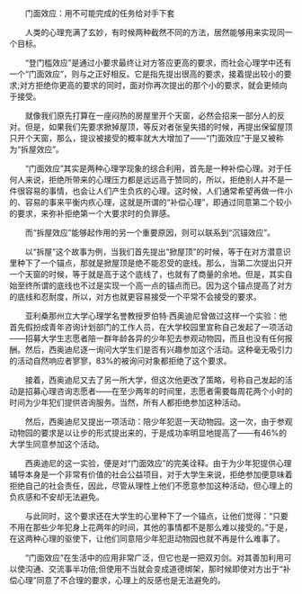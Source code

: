 　　门面效应：用不可能完成的任务给对手下套

　　人类的心理充满了玄妙，有时候两种截然不同的方法，居然能够用来实现同一个目标。

　　“登门槛效应”是通过小要求最终让对方答应更高的要求，而社会心理学中还有一个“门面效应”，则与之正好相反。它是指先提出很高的要求，接着提出较小的要求;对方拒绝你更高的要求的同时，面对你再次提出的那个小的要求，就会更倾向于接受。

　　就像我们原先打算在一座闷热的房屋里开个天窗，必然会招来一部分人的反对。但是，如果我们先要求掀掉屋顶，等反对者张皇失措的时候，再提出保留屋顶只开个天窗，那么，提议被接受的概率就大大增加了——“门面效应”于是又被称为“拆屋效应”。

　　“门面效应”其实是两种心理学现象的综合利用，首先是一种补偿心理。对于任何人来说，拒绝所带来的心理压力都是远远高于赞同的，所以，拒绝别人并不是一件很容易的事情，也会让人们产生负疚的心理。这时候，人们通常希望再做一件小的、容易的事来平衡内疚心理，这就是所谓的“补偿心理”，即通过同意第二个较小的要求，来弥补拒绝第一个大要求时的负罪感。

　　而“拆屋效应”能够起作用的另一个重要原因，则可以联系到“沉锚效应”。

　　以“拆屋”这个故事为例，当我们首先提出“掀屋顶”的时候，等于在对方潜意识里种下了一个锚点，那就是掀屋顶是绝不能忍受的底线。那么，当第二次提出只开一个天窗的时候，等于就是高于这个底线了，也就有了商量的余地。但是，其实自始至终所谓的底线也不过是实现一个高一点的锚点而已。因为这个锚点提高了对方的底线和忍耐度，所以，对方也就更容易接受一个平常不会接受的要求。

　　亚利桑那州立大学心理学名誉教授罗伯特·西奥迪尼曾做过这样一个实验：他首先假扮成青年咨询计划部门的工作人员，在大学校园里宣称自己发起了一项活动——招募大学生志愿者陪一群年龄各异的少年犯去参观动物园，而且也没有任何报酬。然后，西奥迪尼逐一询问大学生们是否有兴趣参加这个活动。这种毫无吸引力的活动自然响应者寥寥，83%的被询问对象都拒绝了这个要求。

　　接着，西奥迪尼又去了另一所大学，但这次他更改了策略，号称自己发起的活动是招募心理咨询志愿者——在至少两年的时间里，志愿者需要每周花两个小时的时间为少年犯们提供咨询服务。当然，所有人都拒绝参加这种活动。

　　然后，西奥迪尼又提出一项活动：陪少年犯逛一天动物园。这一次，由于参观动物园的要求是以让步的形式提出来的，于是成功率明显地提高了——有46%的大学生同意参加这个活动。

　　西奥迪尼的这一实验，便是对“门面效应”的完美诠释。由于为少年犯提供心理辅导本身是一个非常有价值的社会公益项目，对于大学生来说，拒绝参加便意味着拒绝自己的社会责任，因此，尽管从理性上他们不愿意参加这种活动，但心理上的负疚感和不安却无法避免。

　　与此同时，这个要求还在大学生的心里种下了一个锚点，让他们觉得：“只要不用在那些少年犯身上花两年的时间，其他的事情都不是那么难以接受的。”于是，在这两种心理的驱使下，让他们同意陪少年犯逛动物园也就不再是什么难事了。

　　“门面效应”在生活中的应用非常广泛，但它也是一把双刃剑。对其善加利用可以使沟通、交流事半功倍;但使用不当就会变成道德绑架，那时候即使对方出于“补偿心理”同意了不合理的要求，心理上的反感也是无法避免的。